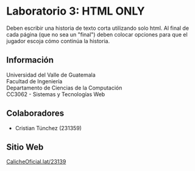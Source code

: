 # Laboratorio 3: HTML ONLY
Deben escribir una historia de texto corta utilizando solo html. Al final de cada página (que no sea un "final") deben colocar opciones para que el jugador escoja cómo continúa la historia.

## Información

Universidad del Valle de Guatemala  
Facultad de Ingeniería  
Departamento de Ciencias de la Computación  
CC3062 - Sistemas y Tecnologías Web  

## Colaboradores

- Cristian Túnchez (231359)

## Sitio Web

[CalicheOficial.lat/23139](https://github.com/Tunchxz/Laboratorio-3-CC3062 "CalicheOficial")
